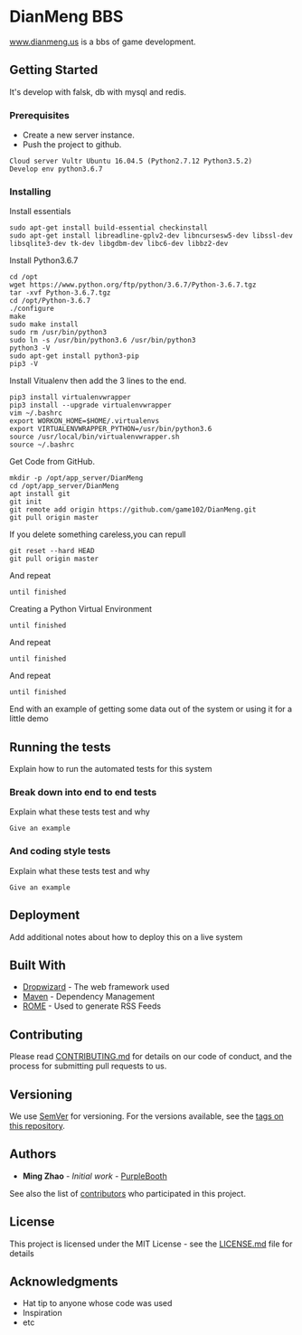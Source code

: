 # DianMeng BBS

www.dianmeng.us is a bbs of game development.

## Getting Started

It's develop with falsk, db with mysql and redis.

### Prerequisites

* Create a new server instance.
* Push the project to github.

```
Cloud server Vultr Ubuntu 16.04.5 (Python2.7.12 Python3.5.2)
Develop env python3.6.7
```

### Installing

Install essentials
```
sudo apt-get install build-essential checkinstall
sudo apt-get install libreadline-gplv2-dev libncursesw5-dev libssl-dev libsqlite3-dev tk-dev libgdbm-dev libc6-dev libbz2-dev
```

Install Python3.6.7 
```
cd /opt
wget https://www.python.org/ftp/python/3.6.7/Python-3.6.7.tgz
tar -xvf Python-3.6.7.tgz
cd /opt/Python-3.6.7
./configure
make
sudo make install
sudo rm /usr/bin/python3
sudo ln -s /usr/bin/python3.6 /usr/bin/python3
python3 -V
sudo apt-get install python3-pip
pip3 -V
```

Install Vitualenv then add the 3 lines to the end.
```
pip3 install virtualenvwrapper
pip3 install --upgrade virtualenvwrapper
vim ~/.bashrc
export WORKON_HOME=$HOME/.virtualenvs
export VIRTUALENVWRAPPER_PYTHON=/usr/bin/python3.6
source /usr/local/bin/virtualenvwrapper.sh
source ~/.bashrc
```

Get Code from GitHub.
```
mkdir -p /opt/app_server/DianMeng
cd /opt/app_server/DianMeng
apt install git
git init
git remote add origin https://github.com/game102/DianMeng.git
git pull origin master
```

If you delete something careless,you can repull
```
git reset --hard HEAD
git pull origin master
```

And repeat

```
until finished
```

Creating a Python Virtual Environment
```
until finished
```



And repeat

```
until finished
```

And repeat

```
until finished
```

End with an example of getting some data out of the system or using it for a little demo

## Running the tests

Explain how to run the automated tests for this system

### Break down into end to end tests

Explain what these tests test and why

```
Give an example
```

### And coding style tests

Explain what these tests test and why

```
Give an example
```

## Deployment

Add additional notes about how to deploy this on a live system

## Built With

* [Dropwizard](http://www.dropwizard.io/1.0.2/docs/) - The web framework used
* [Maven](https://maven.apache.org/) - Dependency Management
* [ROME](https://rometools.github.io/rome/) - Used to generate RSS Feeds

## Contributing

Please read [CONTRIBUTING.md](https://gist.github.com/PurpleBooth/b24679402957c63ec426) for details on our code of conduct, and the process for submitting pull requests to us.

## Versioning

We use [SemVer](http://semver.org/) for versioning. For the versions available, see the [tags on this repository](https://github.com/your/project/tags). 

## Authors

* **Ming Zhao** - *Initial work* - [PurpleBooth](https://github.com/game102)

See also the list of [contributors](https://github.com/your/project/contributors) who participated in this project.

## License

This project is licensed under the MIT License - see the [LICENSE.md](LICENSE.md) file for details

## Acknowledgments

* Hat tip to anyone whose code was used
* Inspiration
* etc

